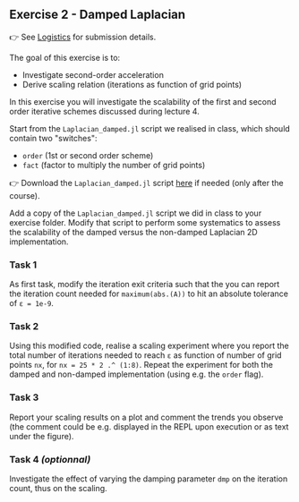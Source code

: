 <!--This file was generated, do not modify it.-->
## Exercise 2 - **Damped Laplacian**

👉 See [Logistics](/logistics/#submission) for submission details.

The goal of this exercise is to:
- Investigate second-order acceleration
- Derive scaling relation (iterations as function of grid points)

In this exercise you will investigate the scalability of the first and second order iterative schemes discussed during lecture 4.

Start from the `Laplacian_damped.jl` script we realised in class, which should contain two "switches":
- `order` (1st or second order scheme)
- `fact` (factor to multiply the number of grid points)

👉 Download the `Laplacian_damped.jl` script [here](https://github.com/eth-vaw-glaciology/course-101-0250-00/blob/main/scripts/) if needed (only after the course).

Add a copy of the `Laplacian_damped.jl` script we did in class to your exercise folder. Modify that script to perform some systematics to assess the scalability of the damped versus the non-damped Laplacian 2D implementation.

### Task 1
As first task, modify the iteration exit criteria such that the you can report the iteration count needed for `maximum(abs.(A))` to hit an absolute tolerance of `ε = 1e-9`.

### Task 2
Using this modified code, realise a scaling experiment where you report the total number of iterations needed to reach `ε` as function of number of grid points `nx`, for `nx = 25 * 2 .^ (1:8)`. Repeat the experiment for both the damped and non-damped implementation (using e.g. the `order` flag).

### Task 3
Report your scaling results on a plot and comment the trends you observe (the comment could be e.g. displayed in the REPL upon execution or as text under the figure).

### Task 4 *(optionnal)*
Investigate the effect of varying the damping parameter `dmp` on the iteration count, thus on the scaling.

